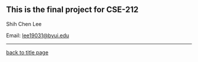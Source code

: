 ## This is the final project for CSE-212

Shih Chen Lee

Email: lee19031@byui.edu
***
[back to title page](READ.md)
